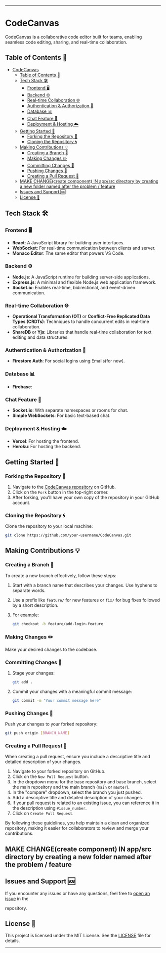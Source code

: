 ---

# CodeCanvas 

CodeCanvas is a collaborative code editor built for teams, enabling seamless code editing, sharing, and real-time collaboration.

## Table of Contents 📑

- [CodeCanvas](#codecanvas)
  - [Table of Contents 📑](#table-of-contents-)
  - [Tech Stack 🛠️](#tech-stack-️)
    - [Frontend 🖥️](#frontend-️)
    - [Backend ⚙️](#backend-️)
    - [Real-time Collaboration 🌐](#real-time-collaboration-)
    - [Authentication \& Authorization 🔐](#authentication--authorization-)
    - [Database 📊](#database-)
    - [Chat Feature 💬](#chat-feature-)
    - [Deployment \& Hosting ☁️](#deployment--hosting-️)
  - [Getting Started 🚀](#getting-started-)
    - [Forking the Repository 🍴](#forking-the-repository-)
    - [Cloning the Repository 🌀](#cloning-the-repository-)
  - [Making Contributions 💡](#making-contributions-)
    - [Creating a Branch 🌳](#creating-a-branch-)
    - [Making Changes ✏️](#making-changes-️)
    - [Committing Changes 📝](#committing-changes-)
    - [Pushing Changes 🚀](#pushing-changes-)
    - [Creating a Pull Request 🔄](#creating-a-pull-request-)
  - [MAKE CHANGE(create component) IN app/src directory by creating a new folder named after the problem / feature](#make-changecreate-component-in-appsrc-directory-by-creating-a-new-folder-named-after-the-problem--feature)
  - [Issues and Support 🆘](#issues-and-support-)
  - [License 📜](#license-)

## Tech Stack 🛠️

### Frontend 🖥️

- **React**: A JavaScript library for building user interfaces.
- **WebSocket**: For real-time communication between clients and server.
- **Monaco Editor**: The same editor that powers VS Code.

### Backend ⚙️

- **Node.js**: A JavaScript runtime for building server-side applications.
- **Express.js**: A minimal and flexible Node.js web application framework.
- **Socket.io**: Enables real-time, bidirectional, and event-driven communication.

### Real-time Collaboration 🌐

- **Operational Transformation (OT)** or **Conflict-Free Replicated Data Types (CRDTs)**: Techniques to handle concurrent edits in real-time collaboration.
- **ShareDB** or **Yjs**: Libraries that handle real-time collaboration for text editing and data structures.

### Authentication & Authorization 🔐

- **Firestore Auth**: For social logins using Emails(for now).

### Database 📊

- **Firebase**:

### Chat Feature 💬

- **Socket.io**: With separate namespaces or rooms for chat.
- **Simple WebSockets**: For basic text-based chat.

### Deployment & Hosting ☁️

- **Vercel**: For hosting the frontend.
- **Heroku**: For hosting the backend.

## Getting Started 🚀

### Forking the Repository 🍴

1. Navigate to the [CodeCanvas repository](https://github.com/kashan16/CodeCanvas.git) on GitHub.
2. Click on the `Fork` button in the top-right corner.
3. After forking, you'll have your own copy of the repository in your GitHub account.

### Cloning the Repository 🌀

Clone the repository to your local machine:

```bash
git clone https://github.com/your-username/CodeCanvas.git
```

## Making Contributions 💡

### Creating a Branch 🌳

To create a new branch effectively, follow these steps:

1. Start with a branch name that describes your changes. Use hyphens to separate words.
2. Use a prefix like `feature/` for new features or `fix/` for bug fixes followed by a short description.
3. For example:

   ```bash
   git checkout -b feature/add-login-feature
   ```

### Making Changes ✏️

Make your desired changes to the codebase.

### Committing Changes 📝

1. Stage your changes:

   ```bash
   git add .
   ```

2. Commit your changes with a meaningful commit message:

   ```bash
   git commit -m "Your commit message here"
   ```

### Pushing Changes 🚀

Push your changes to your forked repository:

```bash
git push origin [BRANCH_NAME]
```

### Creating a Pull Request 🔄

When creating a pull request, ensure you include a descriptive title and detailed description of your changes.

1. Navigate to your forked repository on GitHub.
2. Click on the `New Pull Request` button.
3. In the dropdown menu for the base repository and base branch, select the main repository and the main branch (`main` or `master`).
4. In the "compare" dropdown, select the branch you just pushed.
5. Add a descriptive title and detailed description of your changes.
6. If your pull request is related to an existing issue, you can reference it in the description using `#issue_number`.
7. Click on `Create Pull Request`.

By following these guidelines, you help maintain a clean and organized repository, making it easier for collaborators to review and merge your contributions.

## MAKE CHANGE(create component) IN app/src directory by creating a new folder named after the problem / feature 

## Issues and Support 🆘

If you encounter any issues or have any questions, feel free to [open an issue](https://github.com/kashan16/CodeCanvas/issues) in the

 repository.

## License 📜

This project is licensed under the MIT License. See the [LICENSE](LICENSE) file for details.

---